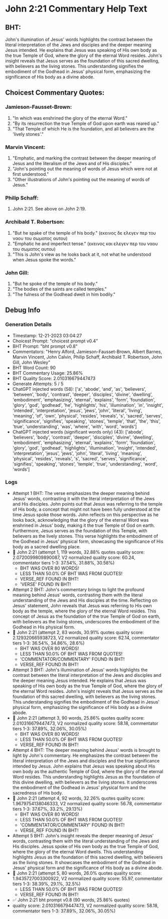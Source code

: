 # John 2:21 Commentary Help Text

## BHT:
John's illumination of Jesus' words highlights the contrast between the literal interpretation of the Jews and disciples and the deeper meaning Jesus intended. He explains that Jesus was speaking of His own body as the true Temple of God, where the glory of the eternal Word resides. John's insight reveals that Jesus serves as the foundation of this sacred dwelling, with believers as the living stones. This understanding signifies the embodiment of the Godhead in Jesus' physical form, emphasizing the significance of His body as a divine abode.

## Choicest Commentary Quotes:
### Jamieson-Fausset-Brown:
1. "In which was enshrined the glory of the eternal Word."
2. "By its resurrection the true Temple of God upon earth was reared up."
3. "That Temple of which He is the foundation, and all believers are the 'lively stones'."

### Marvin Vincent:
1. "Emphatic, and marking the contrast between the deeper meaning of Jesus and the literalism of the Jews and of His disciples."
2. "John's pointing out the meaning of words of Jesus which were not at first understood."
3. "Other illustrations of John's pointing out the meaning of words of Jesus."

### Philip Schaff:
1. John 2:21. See above on John 2:19.


### Archibald T. Robertson:
1. "But he spake of the temple of his body." (εκεινος δε ελεγεν περ του ναου του σωματος αυτου)
2. "Emphatic he and imperfect tense." (εκεινος και ελεγεν περ του ναου του σωματος αυτου)
3. "This is John's view as he looks back at it, not what he understood when Jesus spoke the words."

### John Gill:
1. "But he spoke of the temple of his body."
2. "The bodies of the saints are called temples."
3. "The fulness of the Godhead dwelt in him bodily."


## Debug Info
### Generation Details
- Timestamp: 12-21-2023 03:04:27
- Choicest Prompt: "choicest prompt v0.4"
- BHT Prompt: "bht prompt v0.8"
- Commentators: "Henry Alford, Jamieson-Fausset-Brown, Albert Barnes, Marvin Vincent, John Calvin, Philip Schaff, Archibald T. Robertson, John Gill, John Wesley"
- BHT Word Count: 90
- BHT Commentary Usage: 25.86%
- BHT Quality Score: 2.010316679447473
- Generate Attempts: 5 / 5
- ChatGPT injected words (58):
	['a', 'abode', 'and', 'as', 'believers', 'between', 'body', 'contrast', 'deeper', 'disciples', 'divine', 'dwelling', 'embodiment', 'emphasizing', 'eternal', 'explains', 'form', 'foundation', 'glory', 'god', 'godhead', 'he', 'highlights', 'his', 'illumination', 'in', 'insight', 'intended', 'interpretation', 'jesus', 'jews', 'john', 'literal', 'living', 'meaning', 'of', 'own', 'physical', 'resides', 'reveals', 's', 'sacred', 'serves', 'significance', 'signifies', 'speaking', 'stones', 'temple', 'that', 'the', 'this', 'true', 'understanding', 'was', 'where', 'with', 'word', 'words']
- ChatGPT injected words (significant words only) (43):
	['abode', 'believers', 'body', 'contrast', 'deeper', 'disciples', 'divine', 'dwelling', 'embodiment', 'emphasizing', 'eternal', 'explains', 'form', 'foundation', 'glory', 'god', 'godhead', 'highlights', 'illumination', 'insight', 'intended', 'interpretation', 'jesus', 'jews', 'john', 'literal', 'living', 'meaning', 'physical', 'resides', 'reveals', 's', 'sacred', 'serves', 'significance', 'signifies', 'speaking', 'stones', 'temple', 'true', 'understanding', 'word', 'words']

### Logs
- Attempt 1 BHT: The verse emphasizes the deeper meaning behind Jesus' words, contrasting it with the literal interpretation of the Jews and His disciples. John points out that Jesus was referring to the temple of His body, a concept that might not have been fully understood at the time Jesus spoke those words. John reflects on this perspective as he looks back, acknowledging that the glory of the eternal Word was enshrined in Jesus' body, making it the true Temple of God on earth. Furthermore, Jesus serves as the foundation of this Temple, with believers as the lively stones. This verse highlights the embodiment of the Godhead in Jesus' physical form, showcasing the significance of His body as a sacred dwelling place.
- 🔄 John 2:21 (attempt 1, 119 words, 32.88% quotes quality score: 2.0720099809890087, V2 normalized quality score: 60.24, commentator tiers 1-3: 37.54%, 31.88%, 30.58%) 
	- BHT WAS OVER 80 WORDS! 
	- LESS THAN 50.0% OF BHT WAS FROM QUOTES! 
	- VERSE_REF FOUND IN BHT! 
	- 'VERSE' FOUND IN BHT!
- Attempt 2 BHT: John's commentary brings to light the profound meaning behind Jesus' words, contrasting them with the literal understanding of the Jews and His disciples at the time. Reflecting on Jesus' statement, John reveals that Jesus was referring to His own body as the temple, where the glory of the eternal Word resides. This concept of Jesus as the foundation of the true Temple of God on earth, with believers as the living stones, underscores the embodiment of the Godhead in His physical form.
- 🔄 John 2:21 (attempt 2, 83 words, 30.91% quotes quality score: 2.129320665938723, V2 normalized quality score: 62.14, commentator tiers 1-3: 36.54%, 34.86%, 28.6%) 
	- BHT WAS OVER 80 WORDS! 
	- LESS THAN 50.0% OF BHT WAS FROM QUOTES! 
	- 'COMMENTATOR/COMMENTARY' FOUND IN BHT! 
	- VERSE_REF FOUND IN BHT!
- Attempt 3 BHT: John's illumination of Jesus' words highlights the contrast between the literal interpretation of the Jews and disciples and the deeper meaning Jesus intended. He explains that Jesus was speaking of His own body as the true Temple of God, where the glory of the eternal Word resides. John's insight reveals that Jesus serves as the foundation of this sacred dwelling, with believers as the living stones. This understanding signifies the embodiment of the Godhead in Jesus' physical form, emphasizing the significance of His body as a divine abode.
- 🔄 John 2:21 (attempt 3, 90 words, 25.86% quotes quality score: 2.010316679447473, V2 normalized quality score: 58.18, commentator tiers 1-3: 37.89%, 32.06%, 30.05%) 
	- BHT WAS OVER 80 WORDS! 
	- LESS THAN 50.0% OF BHT WAS FROM QUOTES! 
	- VERSE_REF FOUND IN BHT!
- Attempt 4 BHT: The deeper meaning behind Jesus' words is brought to light by John's commentary. He emphasizes the contrast between the literal interpretation of the Jews and disciples and the true significance intended by Jesus. John explains that Jesus was speaking about His own body as the authentic Temple of God, where the glory of the eternal Word resides. This understanding highlights Jesus as the foundation of this divine dwelling, with believers as the living stones. It underscores the embodiment of the Godhead in Jesus' physical form and the sacredness of His body.
- 🔄 John 2:21 (attempt 4, 92 words, 32.26% quotes quality score: 1.9679754138046333, V2 normalized quality score: 56.78, commentator tiers 1-3: 37.67%, 33.2%, 29.13%) 
	- BHT WAS OVER 80 WORDS! 
	- LESS THAN 50.0% OF BHT WAS FROM QUOTES! 
	- 'COMMENTATOR/COMMENTARY' FOUND IN BHT! 
	- VERSE_REF FOUND IN BHT!
- Attempt 5 BHT: John's insight reveals the deeper meaning of Jesus' words, contrasting them with the literal understanding of the Jews and His disciples. Jesus spoke of His own body as the true Temple of God, where the glory of the eternal Word dwells. This understanding highlights Jesus as the foundation of this sacred dwelling, with believers as the living stones. It showcases the embodiment of the Godhead in Jesus' physical form and the significance of His body as a divine abode.
- 🔄 John 2:21 (attempt 5, 80 words, 26.0% quotes quality score: 1.9435727003300922, V2 normalized quality score: 55.97, commentator tiers 1-3: 38.39%, 29.1%, 32.5%) 
	- LESS THAN 50.0% OF BHT WAS FROM QUOTES! 
	- VERSE_REF FOUND IN BHT!
- ✅ John 2:21 bht prompt v0.8 (90 words, 25.86% quotes)
- quality score: 2.010316679447473, V2 normalized quality score: 58.18, commentator tiers 1-3: 37.89%, 32.06%, 30.05%)